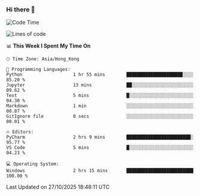 ### Hi there 👋

<!--
**RoiexLee/RoiexLee** is a ✨ _special_ ✨ repository because its `README.md` (this file) appears on your GitHub profile.

Here are some ideas to get you started:

- 🔭 I’m currently working on ...
- 🌱 I’m currently learning ...
- 👯 I’m looking to collaborate on ...
- 🤔 I’m looking for help with ...
- 💬 Ask me about ...
- 📫 How to reach me: ...
- 😄 Pronouns: ...
- ⚡ Fun fact: ...
-->

<!--START_SECTION:waka-->
![Code Time](http://img.shields.io/badge/Code%20Time-1%2C235%20hrs%2038%20mins-blue)

![Lines of code](https://img.shields.io/badge/From%20Hello%20World%20I%27ve%20Written-41.6%20thousand%20lines%20of%20code-blue)

📊 **This Week I Spent My Time On** 

```text
🕑︎ Time Zone: Asia/Hong_Kong

💬 Programming Languages: 
Python                   1 hr 55 mins        █████████████████████░░░░   85.20 % 
Jupyter                  13 mins             ██░░░░░░░░░░░░░░░░░░░░░░░   09.62 % 
Text                     5 mins              █░░░░░░░░░░░░░░░░░░░░░░░░   04.30 % 
Markdown                 1 min               ░░░░░░░░░░░░░░░░░░░░░░░░░   00.87 % 
GitIgnore file           0 secs              ░░░░░░░░░░░░░░░░░░░░░░░░░   00.01 % 

🔥 Editors: 
PyCharm                  2 hrs 9 mins        ████████████████████████░   95.77 % 
VS Code                  5 mins              █░░░░░░░░░░░░░░░░░░░░░░░░   04.23 % 

💻 Operating System: 
Windows                  2 hrs 15 mins       █████████████████████████   100.00 % 
```


 Last Updated on 27/10/2025 18:48:11 UTC
<!--END_SECTION:waka-->
